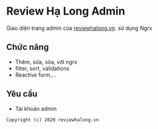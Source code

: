 # Review Hạ Long Admin

Giao diện trang admin của [reviewhalong.vn](https://reviewhalong.vn "Travel websites"). sử dụng Ngrx

## Chức năng

- Thêm, sửa, xóa, với ngrx
- filter, sort, validations
- Reactive form,...

## Yêu cầu

- Tài khoản admin

`Copyright (c) 2020 reviewhalong.vn`
